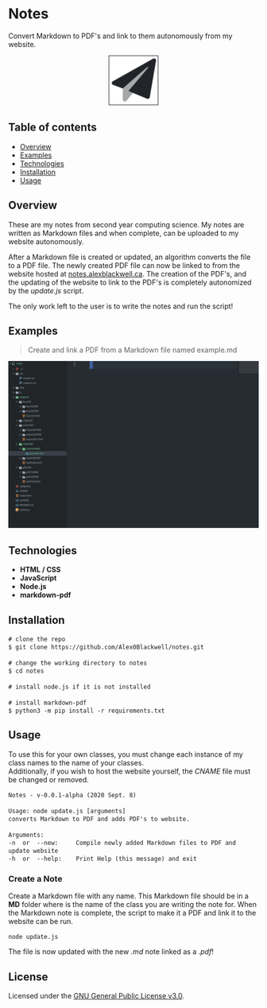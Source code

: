 # Notes
Convert Markdown to PDF's and link to them autonomously from my website.

<p align="center">
<a href="https://github.com/Alex0Blackwell/notes">
<img src="./img/logo.png"/>
</a>
</p>

## Table of contents
* [Overview](#overview)
* [Examples](#examples)
* [Technologies](#technologies)
* [Installation](#installation)
* [Usage](#usage)

## Overview
These are my notes from second year computing science. My notes are written as Markdown files and when complete, can be uploaded to my website autonomously.  

After a Markdown file is created or updated, an algorithm converts the file to a PDF file. The newly created PDF file can now be linked to from the website hosted at [notes.alexblackwell.ca](https://notes.alexblackwell.ca/). The creation of the PDF's, and the updating of the website to link to the PDF's is completely autonomized by the *update.js* script.  

The only work left to the user is to write the notes and run the script!

## Examples

> Create and link a PDF from a Markdown file named example.md

<p align="center">
<a href="https://github.com/Alex0Blackwell/notes">
<img src="./img/notes-example.gif"/>
</a>
</p>

## Technologies

- **HTML / CSS**
- **JavaScript**
- **Node.js**
- **markdown-pdf**

## Installation

```
# clone the repo
$ git clone https://github.com/Alex0Blackwell/notes.git

# change the working directory to notes
$ cd notes

# install node.js if it is not installed

# install markdown-pdf
$ python3 -m pip install -r requirements.txt
```

## Usage

To use this for your own classes, you must change each instance of my class names to the name of your classes.  
Additionally, if you wish to host the website yourself, the *CNAME* file must be changed or removed.

```
Notes - v-0.0.1-alpha (2020 Sept. 8)

Usage: node update.js [arguments]
converts Markdown to PDF and adds PDF's to website.

Arguments:
-n  or  --new:     Compile newly added Markdown files to PDF and update website
-h  or  --help:    Print Help (this message) and exit
```

### Create a Note
Create a Markdown file with any name. This Markdown file should be in a **<class-name>MD** folder where **<class-name>** is the name of the class you are writing the note for. When the Markdown note is complete, the script to make it a PDF and link it to the website can be run.  

```
node update.js
```

The file is now updated with the new *.md* note linked as a *.pdf*!  

## License
Licensed under the [GNU General Public License v3.0](LICENSE).
